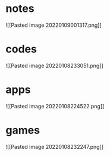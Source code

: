 # notes
![[Pasted image 20220109001317.png]]
# codes
![[Pasted image 20220108233051.png]]
# apps
![[Pasted image 20220108224522.png]]
# games
![[Pasted image 20220108232247.png]]
